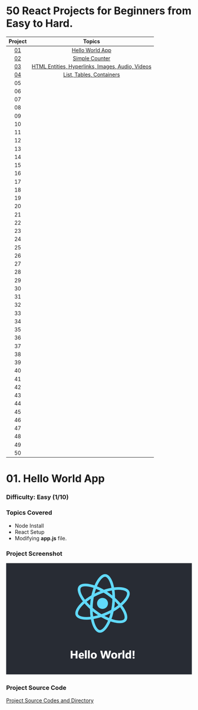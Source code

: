 # 50 React Projects for Beginners from Easy to Hard.

| **Project** |   **Topics**  |
|:-------:|:------------:|
|    [01](#01-hello-world-app)    | [Hello World App](#01-hello-world-app) |
|    [02](./day-02-html-tags/DAY02.md)    |   [Simple Counter](./day-02-html-tags/DAY02.md)           |
|    [03](./day-03-html-entities-links-images-audio-videos/DAY03.md)    |   [HTML Entities, Hyperlinks, Images, Audio, Videos](./day-03-html-entities-links-images-audio-videos/DAY03.md)           |
|    [04](./day-04-list-tables-containers/DAY04.md)    |    [List, Tables, Containers](./day-04-list-tables-containers/DAY04.md)          |
|    05    |              |
|    06    |              |
|    07    |              |
|    08    |              |
|    09    |              |
|    10   |              |
|    11   |              |
|    12   |              |
|    13   |              |
|    14   |              |
|    15   |              |
|    16   |              |
|    17   |              |
|    18   |              |
|    19   |              |
|    20   |              |
|    21   |              |
|    22   |              |
|    23   |              |
|    24   |              |
|    25   |              |
|    26   |              |
|    27   |              |
|    28   |              |
|    29   |              |
|    30   |              |
|    31   |              |
|    32   |              |
|    33   |              |
|    34   |              |
|    35   |              |
|    36   |              |
|    37   |              |
|    38   |              |
|    39   |              |
|    40   |              |
|    41   |              |
|    42   |              |
|    43   |              |
|    44   |              |
|    45   |              |
|    46   |              |
|    47   |              |
|    48   |              |
|    49   |              |
|    50   |              |


# 01. Hello World App
### Difficulty: Easy (1/10)
### Topics Covered
- Node Install
- React Setup
- Modifying **app.js** file.

### Project Screenshot
![Hello World App](01-hello-world-app/images/hello-world.png)

### Project Source Code
[Project Source Codes and Directory](01-hello-world-app/)